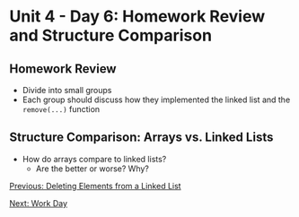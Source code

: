 # Unit 4 - Day 6: Homework Review and Structure Comparison

## Homework Review
  * Divide into small groups
  * Each group should discuss how they implemented the linked list and the `remove(...)` function

## Structure Comparison: Arrays vs. Linked Lists
  * How do arrays compare to linked lists?
    * Are the better or worse? Why? 

[Previous: Deleting Elements from a Linked List](homework.md)

[Next: Work Day](lab2.md)
